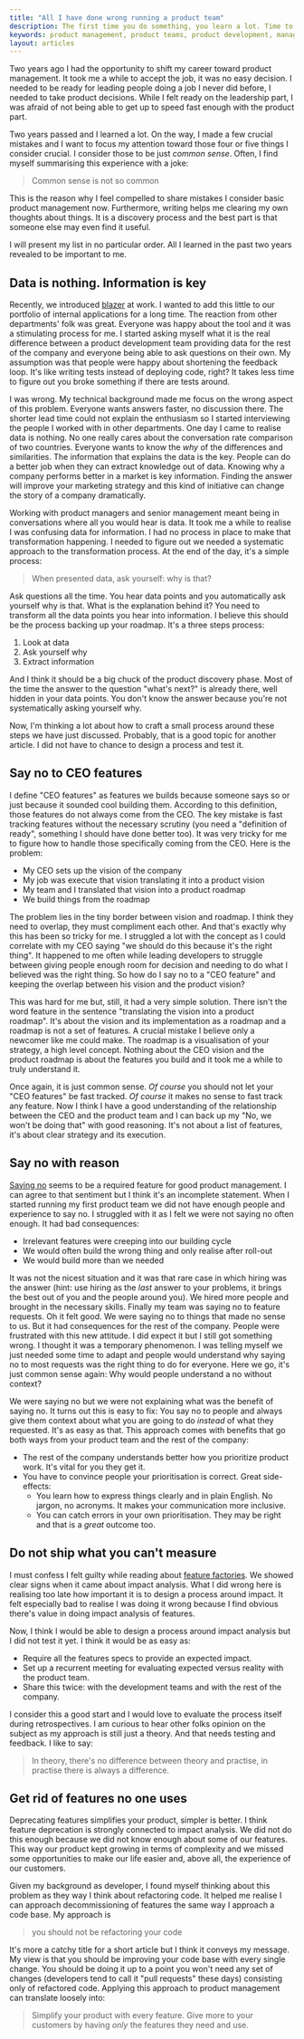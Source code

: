 ```yaml
---
title: "All I have done wrong running a product team"
description: The first time you do something, you learn a lot. Time to share that.
keywords: product management, product teams, product development, management
layout: articles
---
```


Two years ago I had the opportunity to shift my career toward product
management. It took me a while to accept the job, it was no easy decision.
I needed to be ready for leading people doing a job I never did before,
I needed to take product decisions. While I felt ready on the leadership part,
I was afraid of not being able to get up to speed fast enough with the product
part.

Two years passed and I learned a lot. On the way, I made a few crucial
mistakes and I want to focus my attention toward those four or five things
I consider crucial. I consider those to be just _common sense_. Often, I find
myself summarising this experience with a joke:

> Common sense is not so common

This is the reason why I feel compelled to share mistakes I consider basic
product management now. Furthermore, writing helps me clearing my own thoughts
about things. It is a discovery process and the best part is that someone else
may even find it useful.

I will present my list in no particular order. All I learned in the past two
years revealed to be important to me.

## Data is nothing. Information is key

Recently, we introduced [blazer](https://github.com/ankane/blazer) at work.
I wanted to add this little to our portfolio of internal applications for
a long time. The reaction from other departments' folk was great. Everyone was
happy about the tool and it was a stimulating process for me. I started asking
myself what it is the real difference between a product development team
providing data for the rest of the company and everyone being able to ask
questions on their own. My assumption was that people were happy about
shortening the feedback loop. It's like writing tests instead of deploying
code, right? It takes less time to figure out you broke something if there are
tests around.

I was wrong. My technical background made me focus on the wrong aspect of this
problem. Everyone wants answers faster, no discussion there. The shorter lead
time could not explain the enthusiasm so I started interviewing the people
I worked with in other departments. One day I came to realise data is nothing.
No one really cares about the conversation rate comparison of two countries.
Everyone wants to know the *why* of the differences and similarities. The
information that explains the data is the key. People can do a better job when
they can extract knowledge out of data. Knowing why a company performs better
in a market is key information. Finding the answer will improve your marketing
strategy and this kind of initiative can change the story of a company
dramatically.

Working with product managers and senior management meant being in
conversations where all you would hear is data. It took me a while to realise
I was confusing data for information. I had no process in place to make that
transformation happening. I needed to figure out we needed a systematic
approach to the transformation process. At the end of the day, it's a simple
process:

> When presented data, ask yourself: why is that?

Ask questions all the time. You hear data points and you automatically ask
yourself why is that. What is the explanation behind it? You need to transform
all the data points you hear into information. I believe this should be the
process backing up your roadmap. It's a three steps process:

1. Look at data
2. Ask yourself why
3. Extract information

And I think it should be a big chuck of the product discovery phase. Most of
the time the answer to the question "what's next?" is already there, well
hidden in your data points. You don't know the answer because you're not
systematically asking yourself why.

Now, I'm thinking a lot about how to craft a small process around these steps
we have just discussed. Probably, that is a good topic for another article.
I did not have to chance to design a process and test it.

## Say no to CEO features

I define "CEO features" as features we builds because someone says so or just
because it sounded cool building them. According to this definition, those
features do not always come from the CEO. The key mistake is fast tracking
features without the necessary scrutiny (you need a "definition of ready",
something I should have done better too). It was very tricky for me to figure
how to handle those specifically coming from the CEO. Here is the problem:

- My CEO sets up the vision of the company
- My job was execute that vision translating it into a product vision
- My team and I translated that vision into a product roadmap
- We build things from the roadmap

The problem lies in the tiny border between vision and roadmap. I think they
need to overlap, they must compliment each other. And that's exactly why this
has been so tricky for me. I struggled a lot with the concept as I could
correlate with my CEO saying "we should do this because it's the right thing".
It happened to me often while leading developers to struggle between giving
people enough room for decision and needing to do what I believed was the
right thing. So how do I say no to a "CEO feature" and keeping the overlap
between his vision and the product vision?

This was hard for me but, still, it had a very simple solution. There isn't
the word feature in the sentence "translating the vision into a product
roadmap". It's about the vision and its implementation as a roadmap and
a roadmap is not a set of features. A crucial mistake I believe only
a newcomer like me could make. The roadmap is a visualisation of your
strategy, a high level concept. Nothing about the CEO vision and the product
roadmap is about the features you build and it took me a while to truly
understand it.

Once again, it is just common sense. _Of course_ you should not let your "CEO
features" be fast tracked. _Of course_ it makes no sense to fast track any
feature. Now I think I have a good understanding of the relationship between
the CEO and the product team and I can back up my "No, we won't be doing that"
with good reasoning. It's not about a list of features, it's about clear
strategy and its execution.

## Say no with reason

[Saying no](https://duckduckgo.com/?q=saying+no+product+managment&ia=web)
seems to be a required feature for good product management. I can agree to
that sentiment but I think it's an incomplete statement. When I started
running my first product team we did not have enough people and experience to
say no. I struggled with it as I felt we were not saying no often enough. It
had bad consequences:

- Irrelevant features were creeping into our building cycle
- We would often build the wrong thing and only realise after roll-out
- We would build more than we needed

It was not the nicest situation and it was that rare case in which hiring was
the answer (hint: use hiring as the _last_ answer to your problems, it brings
the best out of you and the people around you). We hired more people and
brought in the necessary skills. Finally my team was saying no to feature
requests. Oh it felt good. We were saying no to things that made no sense to
us. But it had consequences for the rest of the company. People were
frustrated with this new attitude. I did expect it but I still got something
wrong. I thought it was a temporary phenomenon. I was telling myself we just
needed some time to adapt and people would understand why saying no to most
requests was the right thing to do for everyone. Here we go, it's just common
sense again: Why would people understand a no without context?

We were saying no but we were not explaining what was the benefit of saying
no. It turns out this is easy to fix: You say no to people and always give
them context about what you are going to do *instead* of what they requested.
It's as easy as that. This approach comes with benefits that go both ways from
your product team and the rest of the company:

- The rest of the company understands better how you prioritize product work.
  It's vital for you they get it.
- You have to convince people your prioritisation is correct. Great
  side-effects:
  - You learn how to express things clearly and in plain English. No jargon,
    no acronyms. It makes your communication more inclusive.
  - You can catch errors in your own prioritisation. They may be right and
    that is a *great* outcome too.

## Do not ship what you can't measure

I must confess I felt guilty while reading about [feature
factories](https://hackernoon.com/12-signs-youre-working-in-a-feature-factory-44a5b938d6a2#.wkyer1gmt).
We showed clear signs when it came about impact analysis. What I did wrong
here is realising too late how important it is to design a process around
impact. It felt especially bad to realise I was doing it wrong because I find
obvious there's value in doing impact analysis of features.

Now, I think I would be able to design a process around impact analysis but
I did not test it yet. I think it would be as easy as:

- Require all the features specs to provide an expected impact.
- Set up a recurrent meeting for evaluating expected versus reality with the
  product team.
- Share this twice: with the development teams and with the rest of the
  company.

I consider this a good start and I would love to evaluate the process itself
during retrospectives. I am curious to hear other folks opinion on the subject
as my approach is still just a theory. And that needs testing and feedback.
I like to say:

> In theory, there's no difference between theory and practise, in practise
> there is always a difference.

## Get rid of features no one uses

Deprecating features simplifies your product, simpler is better. I think
feature deprecation is strongly connected to impact analysis. We did not do
this enough because we did not know enough about some of our features. This
way our product kept growing in terms of complexity and we missed some
opportunities to make our life easier and, above all, the experience of our
customers.

Given my background as developer, I found myself thinking about this problem
as they way I think about refactoring code. It helped me realise I can
approach decommissioning of features the same way I approach a code base. My
approach is

> you should not be refactoring your code

It's more a catchy title for a short article but I think it conveys my
message. My view is that you should be improving your code base with every
single change. You should be doing it up to a point you won't need any set of
changes (developers tend to call it "pull requests" these days) consisting
only of refactored code. Applying this approach to product management can
translate loosely into:

> Simplify your product with every feature. Give more to your customers by
> having *only* the features they need and use.
